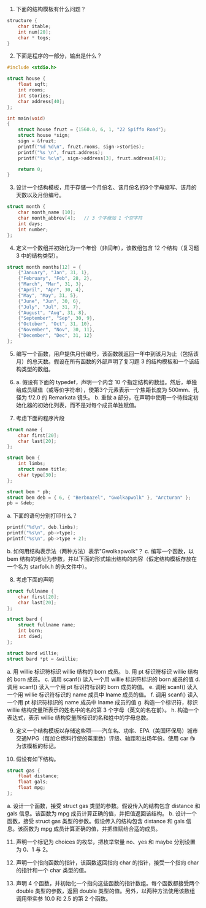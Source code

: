 1. 下面的结构模板有什么问题？
```c
structure {
    char itable;
    int num[20];
    char * togs;
}
```

2. 下面是程序的一部分，输出是什么？
```c
#include <stdio.h>

struct house {
    float sqft;
    int rooms;
    int stories;
    char address[40];
};

int main(void)
{
    struct house fruzt = {1560.0, 6, 1, "22 Spiffo Road"};
    struct house *sign;
    sign = &fruzt;
    printf("%d %d\n", fruzt.rooms, sign->stories);
    printf("%s \n", fruzt.address);
    printf("%c %c\n", sign->address[3], fruzt.address[4]);

    return 0;
}
```

3. 设计一个结构模板，用于存储一个月份名、该月份名的3个字母缩写、该月的天数以及月份编号。

```c
struct month {
    char month_name [10];
    char month_abbrev[4];   // 3 个字母加 1 个空字符
    int days;
    int number;
};
```

4. 定义一个数组并初始化为一个年份（非闰年），该数组包含 12 个结构（复习题 3 中的结构类型）。

```c
struct month months[12] = {
    {"January", "Jan", 31, 1},
    {"February", "Feb", 28, 2},
    {"March", "Mar", 31, 3},
    {"April", "Apr", 30, 4},
    {"May", "May", 31, 5},
    {"June", "Jun", 30, 6},
    {"July", "Jul", 31, 7},
    {"August", "Aug", 31, 8},
    {"September", "Sep", 30, 9},
    {"October", "Oct", 31, 10},
    {"November", "Nov", 30, 11},
    {"December", "Dec", 31, 12}
};
```

5. 编写一个函数，用户提供月份编号，该函数就返回一年中到该月为止（包括该月）的总天数。假设在所有函数的外部声明了复习题 3 的结构模板和一个该结构类型的数组。

6. a. 假设有下面的 typedef，声明一个内含 10 个指定结构的数组。然后，单独给成员赋值（或等价字符串），使第3个元素表示一个焦距长度为 500mm、孔径为 f/2.0 的 Remarkata 镜头。
b. 重做 a 部分，在声明中使用一个待指定初始化器的初始化列表，而不是对每个成员单独赋值。

7. 考虑下面的程序片段
```c
struct name {
    char first[20];
    char last[20];
};

struct bem {
    int limbs;
    struct name title;
    char type[30];
};

struct bem * pb;
struct bem deb = { 6, { "Berbnazel", "Gwolkapwolk" }, "Arcturan" };
pb = &deb;
```
a. 下面的语句分别打印什么？
```c
printf("%d\n", deb.limbs);
printf("%s\n", pb->type);
printf("%s\n", pb->type + 2);
```
b. 如何用结构表示法（两种方法）表示"Gwolkapwolk"？
c. 编写一个函数，以 bem 结构的地址为参数，并以下面的形式输出结构的内容（假定结构模板存放在一个名为 starfolk.h 的头文件中）。

8. 考虑下面的声明
```c
struct fullname {
    char first[20];
    char last[20];
};

struct bard {
    struct fullname name;
    int born;
    int died;
};

struct bard willie;
struct bard *pt = &willie;
```
a. 用 willie 标识符标识 willie 结构的 born 成员。
b. 用 pt 标识符标识 willie 结构的 born 成员。
c. 调用 scanf() 读入一个用 willie 标识符标识的 born 成员的值
d. 调用 scanf() 读入一个用 pt 标识符标识的 born 成员的值。
e. 调用 scanf() 读入一个用 willie 标识符标识的 name 成员中 lname 成员的值。
f. 调用 scanf() 读入一个用 pt 标识符标识的 name 成员中 lname 成员的值
g. 构造一个标识符，标识 willie 结构变量所表示的姓名中的名的第 3 个字母（英文的名在前）。
h. 构造一个表达式，表示 willie 结构变量所标识的名和姓中的字母总数。

9. 定义一个结构模板以存储这些项——汽车名、功率、EPA（美国环保局）城市交通MPG（每加仑燃料行使的英里数）评级、轴距和出场年份。使用 car 作为该模板的标记。

10. 假设有如下结构。
```c
struct gas {
    float distance;
    float gals;
    float mpg;
};
```
a. 设计一个函数，接受 struct gas 类型的参数。假设传入的结构包含 distance 和 gals 信息。该函数为 mpg 成员计算正确的值，并把值返回该结构。
b. 设计一个函数，接受 struct gas 类型的参数。假设传入的结构包含 distance 和 gals 信息。该函数为 mpg 成员计算正确的值，并把值赋给合适的成员。

11. 声明一个标记为 choices 的枚举，把枚举常量 no、yes 和 maybe 分别设置为 0、1 与 2。

12. 声明一个指向函数的指针，该函数返回指向 char 的指针，接受一个指向 char 的指针和一个 char 类型的值。

13. 声明 4 个函数，并初始化一个指向这些函数的指针数组。每个函数都接受两个 double 类型的参数，返回 double 类型的值。另外，以两种方法使用该数组调用带实参 10.0 和 2.5 的第 2 个函数。
